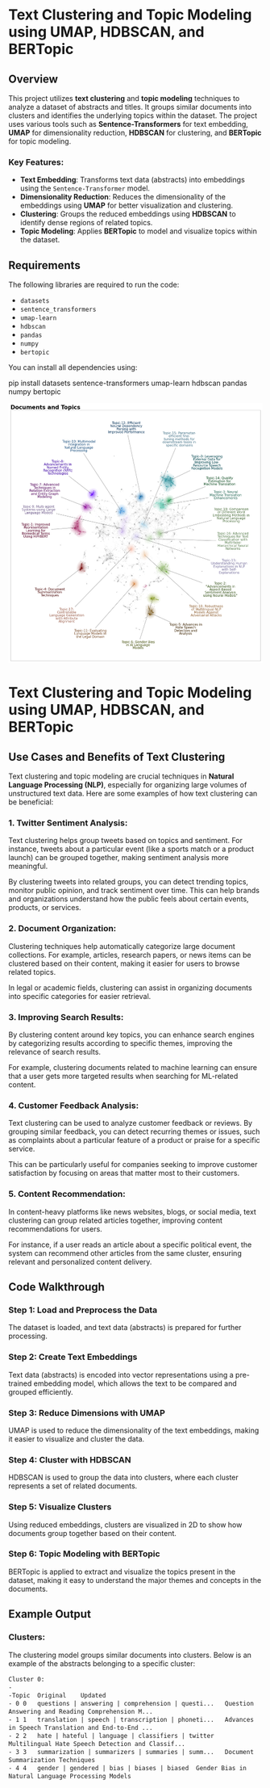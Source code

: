# Text Clustering and Topic Modeling using UMAP, HDBSCAN, and BERTopic


## Overview

This project utilizes **text clustering** and **topic modeling** techniques to analyze a dataset of abstracts and titles. It groups similar documents into clusters and identifies the underlying topics within the dataset. The project uses various tools such as **Sentence-Transformers** for text embedding, **UMAP** for dimensionality reduction, **HDBSCAN** for clustering, and **BERTopic** for topic modeling.

### Key Features:
- **Text Embedding**: Transforms text data (abstracts) into embeddings using the `Sentence-Transformer` model.
- **Dimensionality Reduction**: Reduces the dimensionality of the embeddings using **UMAP** for better visualization and clustering.
- **Clustering**: Groups the reduced embeddings using **HDBSCAN** to identify dense regions of related topics.
- **Topic Modeling**: Applies **BERTopic** to model and visualize topics within the dataset.

## Requirements

The following libraries are required to run the code:
- `datasets`
- `sentence_transformers`
- `umap-learn`
- `hdbscan`
- `pandas`
- `numpy`
- `bertopic`

You can install all dependencies using:

pip install datasets sentence-transformers umap-learn hdbscan pandas numpy bertopic

![Text_clustering](download.png)


# Text Clustering and Topic Modeling using UMAP, HDBSCAN, and BERTopic

## Use Cases and Benefits of Text Clustering

Text clustering and topic modeling are crucial techniques in **Natural Language Processing (NLP)**, especially for organizing large volumes of unstructured text data. Here are some examples of how text clustering can be beneficial:

### 1. **Twitter Sentiment Analysis:**
   Text clustering helps group tweets based on topics and sentiment. For instance, tweets about a particular event (like a sports match or a product launch) can be grouped together, making sentiment analysis more meaningful.
   
   By clustering tweets into related groups, you can detect trending topics, monitor public opinion, and track sentiment over time. This can help brands and organizations understand how the public feels about certain events, products, or services.

### 2. **Document Organization:**
   Clustering techniques help automatically categorize large document collections. For example, articles, research papers, or news items can be clustered based on their content, making it easier for users to browse related topics.
   
   In legal or academic fields, clustering can assist in organizing documents into specific categories for easier retrieval.

### 3. **Improving Search Results:**
   By clustering content around key topics, you can enhance search engines by categorizing results according to specific themes, improving the relevance of search results.
   
   For example, clustering documents related to machine learning can ensure that a user gets more targeted results when searching for ML-related content.

### 4. **Customer Feedback Analysis:**
   Text clustering can be used to analyze customer feedback or reviews. By grouping similar feedback, you can detect recurring themes or issues, such as complaints about a particular feature of a product or praise for a specific service.
   
   This can be particularly useful for companies seeking to improve customer satisfaction by focusing on areas that matter most to their customers.

### 5. **Content Recommendation:**
   In content-heavy platforms like news websites, blogs, or social media, text clustering can group related articles together, improving content recommendations for users.
   
   For instance, if a user reads an article about a specific political event, the system can recommend other articles from the same cluster, ensuring relevant and personalized content delivery.

## Code Walkthrough

### Step 1: Load and Preprocess the Data
The dataset is loaded, and text data (abstracts) is prepared for further processing.

### Step 2: Create Text Embeddings
Text data (abstracts) is encoded into vector representations using a pre-trained embedding model, which allows the text to be compared and grouped efficiently.

### Step 3: Reduce Dimensions with UMAP
UMAP is used to reduce the dimensionality of the text embeddings, making it easier to visualize and cluster the data.

### Step 4: Cluster with HDBSCAN
HDBSCAN is used to group the data into clusters, where each cluster represents a set of related documents.

### Step 5: Visualize Clusters
Using reduced embeddings, clusters are visualized in 2D to show how documents group together based on their content.

### Step 6: Topic Modeling with BERTopic
BERTopic is applied to extract and visualize the topics present in the dataset, making it easy to understand the major themes and concepts in the documents.

## Example Output

### Clusters:
The clustering model groups similar documents into clusters. Below is an example of the abstracts belonging to a specific cluster:

```text
Cluster 0:
- 
-Topic	Original	Updated
- 0	0	questions | answering | comprehension | questi...	Question Answering and Reading Comprehension M...
- 1	1	translation | speech | transcription | phoneti...	Advances in Speech Translation and End-to-End ...
- 2	2	hate | hateful | language | classifiers | twitter	Multilingual Hate Speech Detection and Classif...
- 3	3	summarization | summarizers | summaries | summ...	Document Summarization Techniques
- 4	4	gender | gendered | bias | biases | biased	Gender Bias in Natural Language Processing Models

